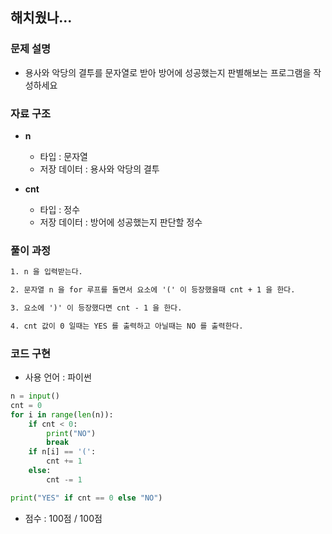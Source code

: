 ## 해치웠나...

### 문제 설명

- 용사와 악당의 결투를 문자열로 받아 방어에 성공했는지 판별해보는 프로그램을 작성하세요

### 자료 구조

- **n**
    - 타입 : 문자열
    - 저장 데이터 : 용사와 악당의 결투

- **cnt**
    - 타입 : 정수
    - 저장 데이터 : 방어에 성공했는지 판단할 정수

### 풀이 과정

```txt
1. n 을 입력받는다. 

2. 문자열 n 을 for 루프를 돌면서 요소에 '(' 이 등장했을때 cnt + 1 을 한다.

3. 요소에 ')' 이 등장했다면 cnt - 1 을 한다.

4. cnt 값이 0 일때는 YES 를 출력하고 아닐때는 NO 를 출력한다.
```

### 코드 구현
- 사용 언어 : 파이썬

```python
n = input()
cnt = 0
for i in range(len(n)):
    if cnt < 0:
        print("NO")
        break
    if n[i] == '(':
        cnt += 1
    else:
        cnt -= 1

print("YES" if cnt == 0 else "NO")
```

- 점수 : 100점 / 100점
